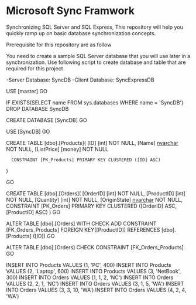 # Microsoft Sync Framwork
Synchronizing SQL Server and SQL Express, This repository will help you quickly ramp up on basic database synchronization concepts.

Prerequisite for this repository are as follow 

You need to create a sample SQL Server database that you will use later in a synchronization. Use following script to create database and table that are required for this project 

-Server Database: SyncDB
-Client Database: SyncExpressDB

USE [master]
GO

IF EXISTS(SELECT name FROM sys.databases WHERE name = 'SyncDB')
DROP DATABASE SyncDB

CREATE DATABASE [SyncDB] 
GO

USE [SyncDB]
GO

CREATE TABLE [dbo].[Products](
[ID] [int] NOT NULL,
[Name] [nvarchar](50) NOT NULL,
[ListPrice] [money] NOT NULL
      
      CONSTRAINT [PK_Products] PRIMARY KEY CLUSTERED ([ID] ASC)
)

GO

CREATE TABLE [dbo].[Orders](
[OrderID] [int] NOT NULL,
[ProductID] [int] NOT NULL,
[Quantity] [int] NOT NULL,
[OriginState] [nvarchar](2) NOT NULL,
    CONSTRAINT [PK_Orders] PRIMARY KEY CLUSTERED ([OrderID] ASC,[ProductID] ASC)
)
GO

ALTER TABLE [dbo].[Orders]  WITH CHECK ADD  CONSTRAINT [FK_Orders_Products] FOREIGN KEY([ProductID])
REFERENCES [dbo].[Products] ([ID])
GO

ALTER TABLE [dbo].[Orders] CHECK CONSTRAINT [FK_Orders_Products]
GO

INSERT INTO Products VALUES (1, 'PC', 400)
INSERT INTO Products VALUES (2, 'Laptop', 600)
INSERT INTO Products VALUES (3, 'NetBook', 300)
INSERT INTO Orders VALUES (1, 1, 2, 'NC')
INSERT INTO Orders VALUES (2, 2, 1, 'NC')
INSERT INTO Orders VALUES (3, 1, 5, 'WA')
INSERT INTO Orders VALUES (3, 3, 10, 'WA')
INSERT INTO Orders VALUES (4, 2, 4, 'WA')
